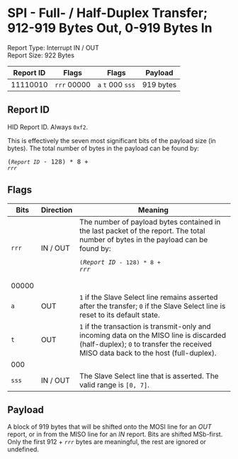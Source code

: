 
# SPI - Full- / Half-Duplex Transfer; 912-919 Bytes Out, 0-919 Bytes In
Report Type: Interrupt IN / OUT<br />
Report Size: 922 Bytes

| Report ID | Flags | Flags | Payload |
|-----------|-------|-------|---------|
| 11110010 | `rrr`&nbsp;00000 | `a`&nbsp;`t`&nbsp;000&nbsp;`sss` | 919 bytes |

## Report ID
HID Report ID.  Always `0xf2`.

This is effectively the seven most significant bits of the payload size (in bytes).  The total number of bytes in the payload can be found by: <pre>(*`Report ID`* - 128) * 8 + *`rrr`*</pre>

## Flags

| Bits  | Direction | Meaning |
|-------|-----------|---------|
| `rrr` | IN / OUT  | The number of payload bytes contained in the last packet of the report.  The total number of bytes in the payload can be found by: <pre>(*`Report ID`* - 128) * 8 + *`rrr`*</pre> |
| 00000 |          |                                                                       |
| `a`   | OUT      | `1` if the Slave Select line remains asserted after the transfer; `0` if the Slave Select line is reset to its default state. |
| `t`   | OUT      | `1` if the transaction is transmit-only and incoming data on the MISO line is discarded (half-duplex); `0` to transfer the received MISO data back to the host (full-duplex). |
| 000   |          |                                                                       |
| `sss` | IN / OUT | The Slave Select line that is asserted.  The valid range is `[0, 7]`. |

## Payload
A block of 919 bytes that will be shifted onto the MOSI line for an *OUT* report, or in from the MISO line for an *IN* report.  Bits are shifted MSb-first.  Only the first 912 + *`rrr`* bytes are meaningful, the rest are ignored or undefined.
